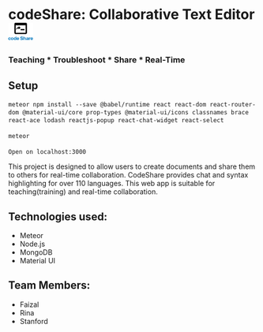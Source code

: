 # codeShare: Collaborative Text Editor <img src="public/codeShareLogo.png" width="50">
### Teaching * Troubleshoot * Share * Real-Time

## Setup
```
meteor npm install --save @babel/runtime react react-dom react-router-dom @material-ui/core prop-types @material-ui/icons classnames brace react-ace lodash reactjs-popup react-chat-widget react-select

meteor

Open on localhost:3000
```

This project is designed to allow users to create documents and share them to others for real-time collaboration. CodeShare provides chat and syntax highlighting for over 110 languages. This web app is suitable for teaching(training) and real-time collaboration.

## Technologies used:
- Meteor
- Node.js
- MongoDB
- Material UI

## Team Members:
* Faizal
* Rina
* Stanford
